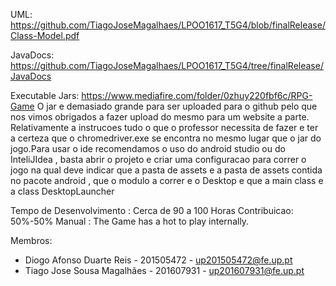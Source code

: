 UML: https://github.com/TiagoJoseMagalhaes/LPOO1617_T5G4/blob/finalRelease/Class-Model.pdf

JavaDocs: https://github.com/TiagoJoseMagalhaes/LPOO1617_T5G4/tree/finalRelease/JavaDocs

Executable Jars: https://www.mediafire.com/folder/0zhuy220fbf6c/RPG-Game O jar e demasiado grande para ser uploaded para o github pelo que nos vimos obrigados a fazer upload do mesmo para um website a parte. Relativamente a instrucoes tudo o que o professor necessita de fazer e ter a certeza que o chromedriver.exe se encontra no mesmo lugar que o jar do jogo.Para usar o ide recomendamos o uso do android studio ou do InteliJIdea , basta abrir o projeto e criar uma configuracao para correr o jogo na qual deve indicar que a pasta de assets e a pasta de assets contida no pacote android , que o modulo a correr e o Desktop e que a main class e a class DesktopLauncher

Tempo de Desenvolvimento : Cerca de 90 a 100 Horas
Contribuicao: 50%-50%
Manual : The Game has a hot to play internally.

Membros:

- Diogo	Afonso	Duarte	Reis - 201505472 - up201505472@fe.up.pt
- Tiago	Jose	Sousa	Magalhães - 201607931 - up201607931@fe.up.pt
